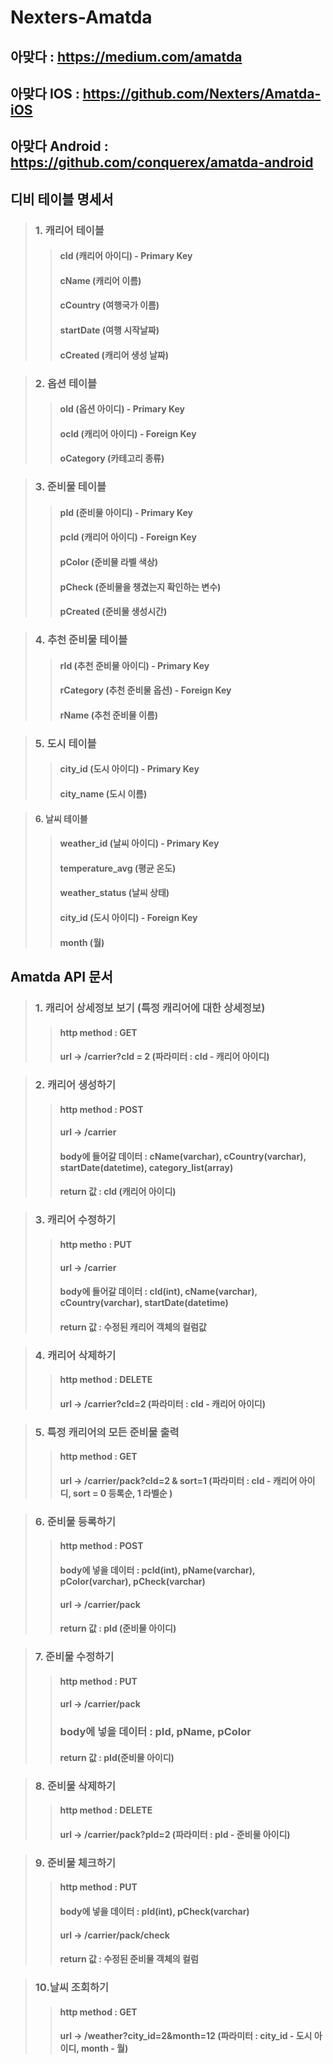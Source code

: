 
# Nexters-Amatda

## 아맞다 : https://medium.com/amatda
## 아맞다 IOS : https://github.com/Nexters/Amatda-iOS
## 아맞다 Android : https://github.com/conquerex/amatda-android

## 디비 테이블 명세서

>### 1. 캐리어 테이블
>>#### cId (캐리어 아이디) - Primary Key
>>#### cName (캐리어 이름)
>>#### cCountry (여행국가 이름)
>>#### startDate (여행 시작날짜)
>>#### cCreated (캐리어 생성 날짜)

>### 2. 옵션 테이블
>>#### oId (옵션 아이디) - Primary Key
>>#### ocId (캐리어 아이디) - Foreign Key
>>#### oCategory (카테고리 종류)

>### 3. 준비물 테이블
>>#### pId (준비물 아이디) - Primary Key
>>#### pcId (캐리어 아이디) - Foreign Key
>>#### pColor (준비물 라벨 색상)
>>#### pCheck (준비물을 챙겼는지 확인하는 변수)
>>#### pCreated (준비물 생성시간)

>### 4. 추천 준비물 테이블
>>#### rId (추천 준비물 아이디) - Primary Key
>>#### rCategory (추천 준비물 옵션) - Foreign Key
>>#### rName (추천 준비물 이름)

>### 5. 도시 테이블
>>#### city_id (도시 아이디) - Primary Key
>>#### city_name (도시 이름)

>#### 6. 날씨 테이블
>>#### weather_id (날씨 아이디) - Primary Key
>>#### temperature_avg (평균 온도)
>>#### weather_status (날씨 상태)
>>#### city_id (도시 아이디) - Foreign Key
>>#### month (월)

## Amatda API 문서

>### 1. 캐리어 상세정보 보기 (특정 캐리어에 대한 상세정보)
>>#### http method : GET
>>#### url -> /carrier?cId = 2 (파라미터 : cId - 캐리어 아이디)

>### 2. 캐리어 생성하기
>>#### http method : POST
>>#### url -> /carrier
>>#### body에 들어갈 데이터 : cName(varchar), cCountry(varchar), startDate(datetime), category_list(array)
>>#### return 값 : cId (캐리어 아이디)

>### 3. 캐리어 수정하기
>>#### http metho : PUT
>>#### url -> /carrier
>>#### body에 들어갈 데이터 : cId(int), cName(varchar), cCountry(varchar), startDate(datetime)
>>#### return 값 : 수정된 캐리어 객체의 컬럼값

>### 4. 캐리어 삭제하기
>>#### http method : DELETE
>>#### url -> /carrier?cId=2 (파라미터 : cId - 캐리어 아이디)

>### 5. 특정 캐리어의 모든 준비물 출력
>>#### http method : GET
>>#### url -> /carrier/pack?cId=2 & sort=1 (파라미터 : cId - 캐리어 아이디, sort = 0 등록순, 1 라벨순 )

>### 6. 준비물 등록하기
>>#### http method : POST
>>#### body에 넣을 데이터 : pcId(int), pName(varchar), pColor(varchar), pCheck(varchar)
>>#### url -> /carrier/pack
>>#### return 값 : pId (준비물 아이디)

>### 7. 준비물 수정하기
>>#### http method : PUT
>>#### url -> /carrier/pack
>>### body에 넣을 데이터 : pId, pName, pColor
>>#### return 값  : pId(준비물 아이디)

>### 8. 준비물 삭제하기
>>#### http method : DELETE
>>#### url -> /carrier/pack?pId=2 (파라미터 : pId - 준비물 아이디)

>### 9. 준비물 체크하기
>>#### http method : PUT
>>#### body에 넣을 데이터  : pId(int), pCheck(varchar)
>>#### url -> /carrier/pack/check
>>#### return 값 : 수정된 준비물 객체의 컬럼

>### 10.날씨 조회하기
>>#### http method : GET
>>#### url -> /weather?city_id=2&month=12 (파라미터 : city_id - 도시 아이디, month - 월)





